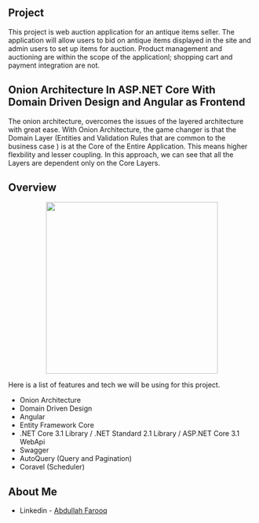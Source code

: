 ## Project

This project is web auction application for an antique items seller. The application will allow users to bid on antique items displayed in the site and admin users to set up items for auction. Product management and auctioning are within the scope of the applicationl; shopping cart and payment integration are not.


## Onion Architecture In ASP.NET Core With Domain Driven Design and Angular as Frontend

The onion architecture, overcomes the issues of the layered architecture with great ease. With Onion Architecture, the game changer is that the Domain Layer (Entities and Validation Rules that are common to the business case ) is at the Core of the Entire Application. This means higher flexbility and lesser coupling. In this approach, we can see that all the Layers are dependent only on the Core Layers.

## Overview
<p align="center">
  <img src="https://teamsmiley.github.io/assets/clean-architecture-dotnet.png" width="350" height="350">
</p>

<!-- wp:paragraph -->
<p>Here is a list of features and tech we will be using for this project.</p>
<!-- /wp:paragraph -->

<!-- wp:list -->
<ul><li>Onion Architecture</li><li>Domain Driven Design</li> <li>Angular</li><li>Entity Framework Core</li><li>.NET Core 3.1 Library / .NET Standard 2.1 Library / ASP.NET Core 3.1 WebApi</li><li>Swagger</li><li>AutoQuery (Query and Pagination)</li><li>Coravel (Scheduler)</li></ul>

## About Me
- Linkedin - [Abdullah Farooq](https://www.linkedin.com/in/abdullah-farooq-101/)